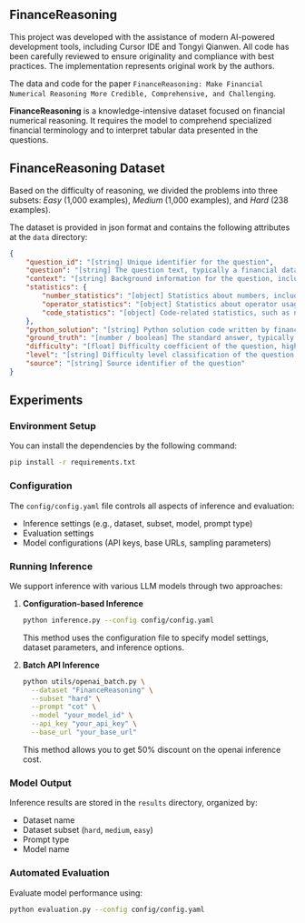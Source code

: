 ## FinanceReasoning

This project was developed with the assistance of modern AI-powered development tools, including Cursor IDE and Tongyi Qianwen. All code has been carefully reviewed to ensure originality and compliance with best practices. The implementation represents original work by the authors.

The data and code for the paper `FinanceReasoning: Make Financial Numerical Reasoning More Credible, Comprehensive, and Challenging`.

**FinanceReasoning** is a knowledge-intensive dataset focused on financial numerical reasoning. It requires the model to comprehend specialized financial terminology and to interpret tabular data presented in the questions. 

## FinanceReasoning Dataset
Based on the difficulty of reasoning, we divided the problems into three subsets: *Easy* (1,000 examples), *Medium* (1,000 examples), and *Hard* (238 examples). 

The dataset is provided in json format and contains the following attributes at the `data` directory:

```json
{
    "question_id": "[string] Unique identifier for the question",
    "question": "[string] The question text, typically a financial data analysis problem",
    "context": "[string] Background information for the question, including tabular data in Markdown format",
    "statistics": {
        "number_statistics": "[object] Statistics about numbers, including count of numbers in the question",
        "operator_statistics": "[object] Statistics about operator usage, tracking frequency of different operators",
        "code_statistics": "[object] Code-related statistics, such as number of code lines"
    },
    "python_solution": "[string] Python solution code written by financial experts, with clear variable names and execution logic",
    "ground_truth": "[number / boolean] The standard answer, typically the result of executing the Python solution",
    "difficulty": "[float] Difficulty coefficient of the question, higher values indicate greater difficulty",
    "level": "[string] Difficulty level classification of the question (e.g., hard, medium, easy)",
    "source": "[string] Source identifier of the question"
}
```

## Experiments

### Environment Setup
You can install the dependencies by the following command:
```bash
pip install -r requirements.txt
```

### Configuration
The `config/config.yaml` file controls all aspects of inference and evaluation:
- Inference settings (e.g., dataset, subset, model, prompt type)
- Evaluation settings
- Model configurations (API keys, base URLs, sampling parameters)

### Running Inference
We support inference with various LLM models through two approaches:

1. **Configuration-based Inference**
   ```bash
   python inference.py --config config/config.yaml
   ```
   This method uses the configuration file to specify model settings, dataset parameters, and inference options.

2. **Batch API Inference**
   ```bash
   python utils/openai_batch.py \
     --dataset "FinanceReasoning" \
     --subset "hard" \
     --prompt "cot" \
     --model "your_model_id" \
     --api_key "your_api_key" \
     --base_url "your_base_url"
   ```
   This method allows you to get 50% discount on the openai inference cost.

### Model Output
Inference results are stored in the `results` directory, organized by:
- Dataset name
- Dataset subset (`hard`, `medium`, `easy`)
- Prompt type
- Model name

### Automated Evaluation
Evaluate model performance using:
```bash
python evaluation.py --config config/config.yaml
```